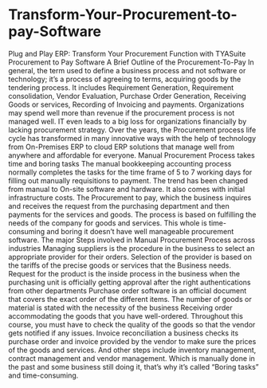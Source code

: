 # Transform-Your-Procurement-to-pay-Software
Plug and Play ERP: Transform Your Procurement Function with TYASuite Procurement to Pay Software  A Brief Outline of the Procurement-To-Pay  In general, the term used to define a business process and not software or technology; it’s a process of agreeing to terms, acquiring goods by the tendering process. It includes Requirement Generation, Requirement consolidation, Vendor Evaluation, Purchase Order Generation, Receiving Goods or services, Recording of Invoicing and payments. Organizations may spend well more than revenue if the procurement process is not managed well. IT even leads to a big loss for organizations financially by lacking procurement strategy.  Over the years, the Procurement process life cycle has transformed in many innovative ways with the help of technology from On-Premises ERP to cloud ERP solutions that manage well from anywhere and affordable for everyone.  Manual Procurement Process takes time and boring tasks  The manual bookkeeping accounting process normally completes the tasks for the time frame of 5 to 7 working days for filling out manually requisitions to payment. The trend has been changed from manual to On-site software and hardware. It also comes with initial infrastructure costs.  The Procurement to pay, which the business inquires and receives the request from the purchasing department and then payments for the services and goods. The process is based on fulfilling the needs of the company for goods and services. This whole is time-consuming and boring it doesn’t have well manageable procurement software.  The major Steps involved in Manual Procurement Process across industries  Managing suppliers is the procedure in the business to select an appropriate provider for their orders.  Selection of the provider is based on the tariffs of the precise goods or services that the  Business needs.  Request for the product is the inside process in the business when the purchasing unit is officially getting approval after the right authentications from other departments  Purchase order software is an official document that covers the exact order of the different items. The number of goods or material is stated with the necessity of the business  Receiving order accommodating the goods that you have well-ordered. Throughout this course, you must have to check the quality of the goods so that the vendor gets notified if any issues.  Invoice reconciliation a business checks its purchase order and invoice provided by the vendor to make sure the prices of the goods and services.  And other steps include inventory management, contract management and vendor management. Which is manually done in the past and some business still doing it, that’s why it’s called “Boring tasks” and time-consuming.    
